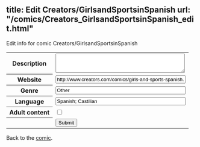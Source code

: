 title: Edit Creators/GirlsandSportsinSpanish
url: "/comics/Creators_GirlsandSportsinSpanish_edit.html"
---
Edit info for comic Creators/GirlsandSportsinSpanish

<form name="comic" action="http://gaepostmail.appspot.com/comic/" method="post">
<table class="comicinfo">
<tr>
<th>Description</th><td><textarea name="description" cols="40" rows="3"></textarea></td>
</tr>
<tr>
<th>Website</th><td><input type="text" name="url" value="http://www.creators.com/comics/girls-and-sports-spanish.html" size="40"/></td>
</tr>
<tr>
<th>Genre</th><td><input type="text" name="genre" value="Other" size="40"/></td>
</tr>
<tr>
<th>Language</th><td><input type="text" name="language" value="Spanish; Castilian" size="40"/></td>
</tr>
<tr>
<th>Adult content</th><td><input type="checkbox" name="adult" value="adult" /></td>
</tr>
<tr>
<th></th><td>
<input type="hidden" name="comic" value="Creators_GirlsandSportsinSpanish" />
<input type="submit" name="submit" value="Submit" />
</td>
</tr>
</table>
</form>

Back to the [comic](Creators_GirlsandSportsinSpanish.html).

